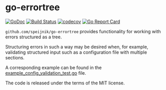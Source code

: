 # go-errortree

[![GoDoc](https://godoc.org/github.com/speijnik/go-errortree?status.svg)](https://godoc.org/github.com/speijnik/go-errortree)
[![Build Status](https://travis-ci.org/speijnik/go-errortree.svg)](https://travis-ci.org/speijnik/go-errortree)
[![codecov](https://codecov.io/gh/speijnik/go-errortree/branch/master/graph/badge.svg)](https://codecov.io/gh/speijnik/go-errortree)
[![Go Report Card](https://goreportcard.com/badge/github.com/speijnik/go-errortree)](https://goreportcard.com/report/github.com/speijnik/go-errortree)

`github.com/speijnik/go-errortree` provides functionality for working
with errors structured as a tree.

Structuring errors in such a way may be desired when, for example, validating
structured input such as a configuration file with multiple sections.

A corresponding example can be found in the [example_config_validation_test.go](example_config_validation_test.go) file.

The code is released under the terms of the MIT license.